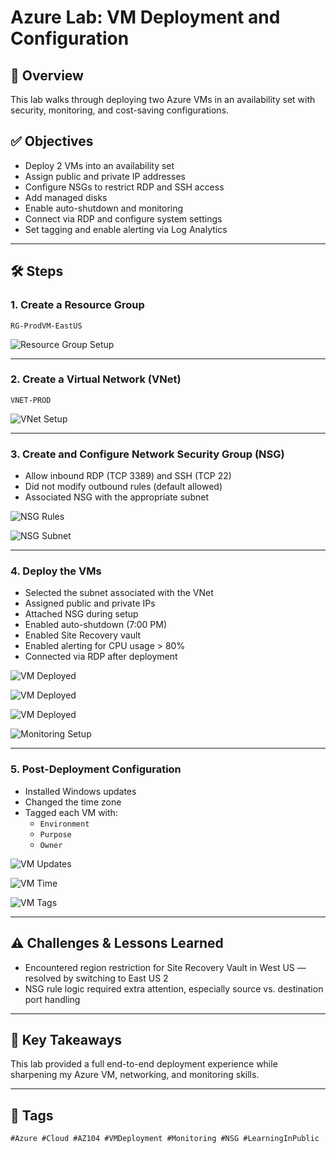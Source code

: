 
# Azure Lab: VM Deployment and Configuration

## 🧾 Overview
This lab walks through deploying two Azure VMs in an availability set with security, monitoring, and cost-saving configurations.

## ✅ Objectives
- Deploy 2 VMs into an availability set
- Assign public and private IP addresses
- Configure NSGs to restrict RDP and SSH access
- Add managed disks
- Enable auto-shutdown and monitoring
-  Connect via RDP and configure system settings
- Set tagging and enable alerting via Log Analytics

---

## 🛠️ Steps

### 1. Create a Resource Group
`RG-ProdVM-EastUS`

![Resource Group Setup](https://github.com/abarnes285/AZ-104-LABS/blob/d79ff299d50432407578ada73648bf672bc7df74/VM%20Deployment%20/Images/image%2013.png)

---

### 2. Create a Virtual Network (VNet)
`VNET-PROD`

![VNet Setup](https://github.com/abarnes285/AZ-104-LABS/blob/c9d574c876856c6d358163ba6ac3bfe912405a3e/VM%20Deployment%20/Images/image%201.png)

---

### 3. Create and Configure Network Security Group (NSG)
- Allow inbound RDP (TCP 3389) and SSH (TCP 22)
- Did not modify outbound rules (default allowed)
- Associated NSG with the appropriate subnet

![NSG Rules](https://github.com/abarnes285/AZ-104-LABS/blob/c9d574c876856c6d358163ba6ac3bfe912405a3e/VM%20Deployment%20/Images/image%202.png)

![NSG Subnet](https://github.com/abarnes285/AZ-104-LABS/blob/c9d574c876856c6d358163ba6ac3bfe912405a3e/VM%20Deployment%20/Images/image%203.png)

---

### 4. Deploy the VMs
- Selected the subnet associated with the VNet
- Assigned public and private IPs
- Attached NSG during setup
- Enabled auto-shutdown (7:00 PM)
- Enabled Site Recovery vault
- Enabled alerting for CPU usage > 80%
- Connected via RDP after deployment

![VM Deployed](https://github.com/abarnes285/AZ-104-LABS/blob/6227be2d99b27af133e2494d3e2a92c7545e5726/VM%20Deployment%20/Images/image%204.png)

![VM Deployed](https://github.com/abarnes285/AZ-104-LABS/blob/6227be2d99b27af133e2494d3e2a92c7545e5726/VM%20Deployment%20/Images/image%205.png)

![VM Deployed](https://github.com/abarnes285/AZ-104-LABS/blob/6227be2d99b27af133e2494d3e2a92c7545e5726/VM%20Deployment%20/Images/image%205.png)

![Monitoring Setup](https://github.com/abarnes285/AZ-104-LABS/blob/6227be2d99b27af133e2494d3e2a92c7545e5726/VM%20Deployment%20/Images/image%206.png)

---

### 5. Post-Deployment Configuration
- Installed Windows updates
- Changed the time zone
- Tagged each VM with:
  - `Environment`
  - `Purpose`
  - `Owner`
 


![VM Updates](https://github.com/abarnes285/AZ-104-LABS/blob/6227be2d99b27af133e2494d3e2a92c7545e5726/VM%20Deployment%20/Images/image%209.png)

![VM Time](https://github.com/abarnes285/AZ-104-LABS/blob/6227be2d99b27af133e2494d3e2a92c7545e5726/VM%20Deployment%20/Images/image%2010.png)

![VM Tags](https://github.com/abarnes285/AZ-104-LABS/blob/6227be2d99b27af133e2494d3e2a92c7545e5726/VM%20Deployment%20/Images/image%2011.png)

---

## ⚠️ Challenges & Lessons Learned
- Encountered region restriction for Site Recovery Vault in West US — resolved by switching to East US 2
- NSG rule logic required extra attention, especially source vs. destination port handling

---

## 🧠 Key Takeaways
This lab provided a full end-to-end deployment experience while sharpening my Azure VM, networking, and monitoring skills.

---

## 🔗 Tags
`#Azure #Cloud #AZ104 #VMDeployment #Monitoring #NSG #LearningInPublic`


